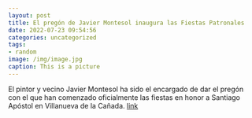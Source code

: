 ```yaml
---
layout: post
title: El pregón de Javier Montesol inaugura las Fiestas Patronales
date: 2022-07-23 09:54:56
categories: uncategorized
tags:
- random
image: /img/image.jpg
caption: This is a picture
---
```

El pintor y vecino Javier Montesol  ha sido el encargado de dar el pregón con el que han comenzado oficialmente las fiestas en honor a Santiago Apóstol en Villanueva de la Cañada.  [link](https://www.ayto-villacanada.es/noticias/el-pregon-de-javier-montesol-inaugura-las-fiestas-patronales/)
